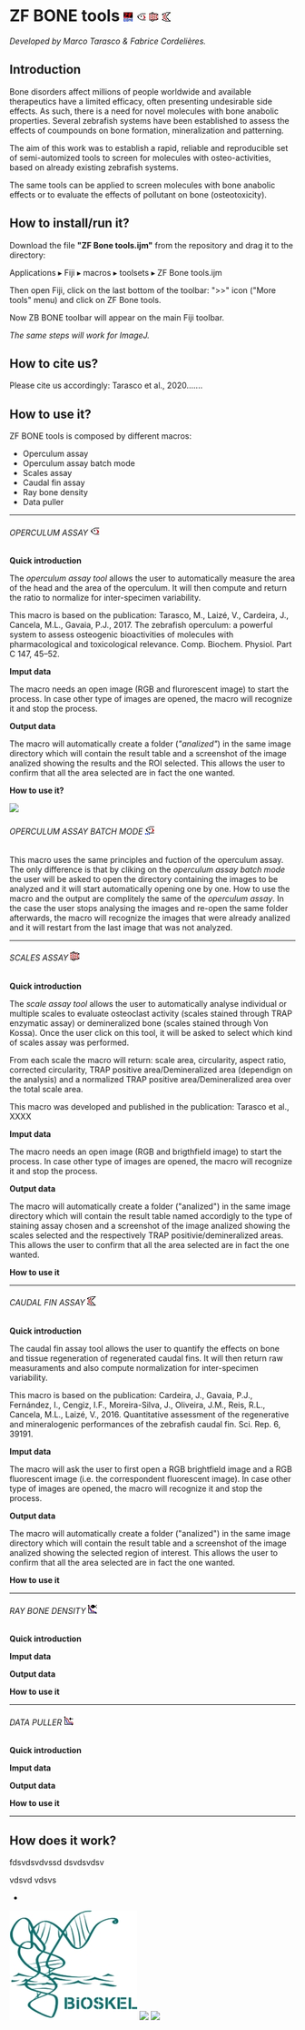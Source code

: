 # ZF BONE tools ![](icons/ZF_BONE_tools_logo.jpg) ![](icons/Operculum_assay_logo.jpg) ![](icons/Scales_assay_logo.jpg) ![](icons/Caudal_fin_assay_logo.jpg) 
*Developed by Marco Tarasco & Fabrice Cordelières.*
## Introduction


Bone disorders affect millions of people worldwide and available therapeutics have a limited efficacy, often presenting undesirable side effects. As such, there is a need for novel molecules with bone anabolic properties. 
Several zebrafish systems have been established to assess the effects of coumpounds on bone formation, mineralization and patterning. 

The aim of this work was to establish a rapid, reliable and reproducible set of semi-automized tools to screen for molecules with osteo-activities, based on already existing zebrafish systems.

The same tools can be applied to screen molecules with bone anabolic effects or to evaluate the effects of pollutant on bone (osteotoxicity).

## How to install/run it?
Download the file **"ZF Bone tools.ijm"** from the repository and drag it to the directory: 
⁨

Applications ▸ Fiji⁩ ▸ ⁨macros⁩ ▸ toolsets ▸ ZF Bone tools.ijm

Then open Fiji, click on the last bottom of the toolbar: ">>" icon ("More tools" menu) and click on ZF Bone tools.

Now ZB BONE toolbar will appear on the main Fiji toolbar.

*The same steps will work for ImageJ.*

## How to cite us?
Please cite us accordingly: Tarasco et al., 2020.......

## How to use it?

ZF BONE tools is composed by different macros:

* Operculum assay
* Operculum assay batch mode
* Scales assay
* Caudal fin assay
* Ray bone density
* Data puller 

***
###### OPERCULUM ASSAY ![](icons/Operculum_assay_logo.jpg) 




**Quick introduction**

The *operculum assay tool* allows the user to automatically measure the area of the head and the area of the operculum. It will then compute and return the ratio to normalize for inter-specimen variability.

This macro is based on the publication: Tarasco, M., Laizé, V., Cardeira, J., Cancela, M.L., Gavaia, P.J., 2017. The zebrafish operculum: a powerful system to assess osteogenic bioactivities of molecules with pharmacological and toxicological relevance. Comp. Biochem. Physiol. Part C 147, 45–52. 

**Imput data**

The macro needs an open image (RGB and flurorescent image) to start the process.
In case other type of images are opened, the macro will recognize it and stop the process. 

**Output data**

The macro will automatically create a folder (*"analized"*) in the same image directory which will contain the result table and a screenshot of the image analized showing the results and the ROI selected. This allows the user to confirm that all the  area selected are in fact the one wanted. 


**How to use it?**

[![](http://img.youtube.com/vi/KXP4lwZmuEU/0.jpg)](http://www.youtube.com/watch?v=KXP4lwZmuEU "Operculum assay")



###### OPERCULUM ASSAY BATCH MODE ![](icons/zebrafish_operculum_batch_mode.jpg) 
This macro uses the same principles and fuction of the operculum assay. 
The only difference is that by cliking on the *operculum assay batch mode* the user will be asked to open the directory containing the images to be analyzed and it will start automatically opening one by one.
How to use the macro and the output are complitely the same of the *operculum assay*. In the case the user stops analysing the images and re-open the same folder afterwards, the macro will recognize the images that were already analized and it will restart from the last image that was not analyzed.




***
###### SCALES ASSAY ![](icons/Scales_assay_logo.jpg)
**Quick introduction**

The *scale assay tool* allows the user to automatically analyse individual or multiple scales to evaluate osteoclast activity (scales stained through
TRAP enzymatic assay) or demineralized bone (scales stained through Von Kossa). Once the user click on this tool, it will be asked to select which kind of scales assay was performed. 

From each scale the macro will return: scale area, circularity, aspect ratio, corrected circularity, TRAP positive area/Demineralized area (dependign on the analysis) and a normalized TRAP positive area/Demineralized area over the total scale area. 

This macro was developed and published in the publication: Tarasco et al., XXXX


**Imput data**

The macro needs an open image (RGB and brigthfield image) to start the process. In case other type of images are opened, the macro will recognize it and stop the process.


**Output data**

The macro will automatically create a folder ("analized") in the same image directory which will contain the result table named accordigly to the type of staining assay chosen and a screenshot of the image analized showing the scales selected and the respectively TRAP positivie/demineralized areas. This allows the user to confirm that all the area selected are in fact the one wanted.


**How to use it**



***
###### CAUDAL FIN ASSAY ![](icons/Caudal_fin_assay_logo.jpg)
**Quick introduction**

The caudal fin assay tool allows the user to quantify the effects on bone and tissue regeneration of regenerated caudal fins. It will then return raw measuraments and also compute normalization for inter-specimen variability.

This macro is based on the publication: Cardeira, J., Gavaia, P.J., Fernández, I., Cengiz, I.F., Moreira-Silva, J., Oliveira, J.M., Reis, R.L., Cancela, M.L., Laizé, V., 2016. Quantitative assessment of the regenerative and mineralogenic performances of the zebrafish caudal fin. Sci. Rep. 6, 39191.

**Imput data**

The macro will ask the user to first open a RGB brightfield image and a RGB fluorescent image (i.e. the correspondent fluorescent image). In case other type of images are opened, the macro will recognize it and stop the process.


**Output data**

The macro will automatically create a folder ("analized") in the same image directory which will contain the result table and a screenshot of the image analized showing the selected region of interest. This allows the user to confirm that all the area selected are in fact the one wanted.

**How to use it**

***
###### RAY BONE DENSITY ![](icons/ray_bone_density.jpg)
**Quick introduction**



**Imput data**



**Output data**



**How to use it**


***
###### DATA PULLER ![](icons/data_puller.jpg)
**Quick introduction**


**Imput data**



**Output data**



**How to use it**
***
## How does it work?
fdsvdsvdvssd
dsvdsvdsv

vdsvd
vdsvs



-



 

![](icons/Bioskel_logo.jpg)
![](http://www.bic.u-bordeaux.fr/wp-content/uploads/2019/02/logo-FBI-BIC-300p-v0.png)
![](http://eubias.org/NEUBIAS/wp-content/uploads/2018/04/Webbanner_logosNEUBIAS-COST-sm.jpg)
	

